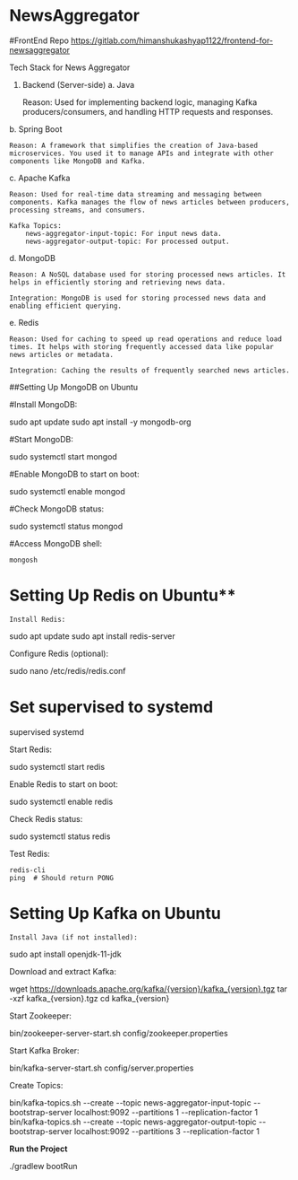 # NewsAggregator


#FrontEnd Repo
https://gitlab.com/himanshukashyap1122/frontend-for-newsaggregator


Tech Stack for News Aggregator
1. Backend (Server-side)
a. Java

    Reason: Used for implementing backend logic, managing Kafka producers/consumers, and handling HTTP requests and responses.

b. Spring Boot

    Reason: A framework that simplifies the creation of Java-based microservices. You used it to manage APIs and integrate with other components like MongoDB and Kafka.

c. Apache Kafka

    Reason: Used for real-time data streaming and messaging between components. Kafka manages the flow of news articles between producers, processing streams, and consumers.

    Kafka Topics:
        news-aggregator-input-topic: For input news data.
        news-aggregator-output-topic: For processed output.

d. MongoDB

    Reason: A NoSQL database used for storing processed news articles. It helps in efficiently storing and retrieving news data.

    Integration: MongoDB is used for storing processed news data and enabling efficient querying.

e. Redis

    Reason: Used for caching to speed up read operations and reduce load times. It helps with storing frequently accessed data like popular news articles or metadata.

    Integration: Caching the results of frequently searched news articles.



##Setting Up MongoDB on Ubuntu

#Install MongoDB:

sudo apt update
sudo apt install -y mongodb-org

#Start MongoDB:

sudo systemctl start mongod

#Enable MongoDB to start on boot:

sudo systemctl enable mongod

#Check MongoDB status:

sudo systemctl status mongod

#Access MongoDB shell:

    mongosh

# Setting Up Redis on Ubuntu**

    Install Redis:

sudo apt update
sudo apt install redis-server

Configure Redis (optional):

sudo nano /etc/redis/redis.conf
# Set supervised to systemd
supervised systemd

Start Redis:

sudo systemctl start redis

Enable Redis to start on boot:

sudo systemctl enable redis

Check Redis status:

sudo systemctl status redis

Test Redis:

    redis-cli
    ping  # Should return PONG

# Setting Up Kafka on Ubuntu

    Install Java (if not installed):

sudo apt install openjdk-11-jdk

Download and extract Kafka:

wget https://downloads.apache.org/kafka/{version}/kafka_{version}.tgz
tar -xzf kafka_{version}.tgz
cd kafka_{version}

Start Zookeeper:

bin/zookeeper-server-start.sh config/zookeeper.properties

Start Kafka Broker:

bin/kafka-server-start.sh config/server.properties

Create Topics:

bin/kafka-topics.sh --create --topic news-aggregator-input-topic --bootstrap-server localhost:9092 --partitions 1 --replication-factor 1
bin/kafka-topics.sh --create --topic news-aggregator-output-topic --bootstrap-server localhost:9092 --partitions 3 --replication-factor 
1

**Run the Project**

./gradlew bootRun

